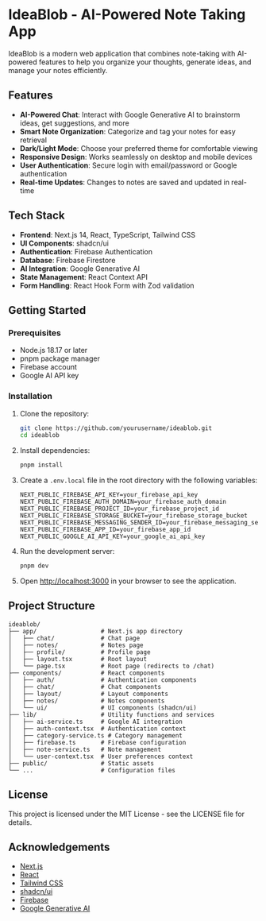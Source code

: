 # IdeaBlob - AI-Powered Note Taking App

IdeaBlob is a modern web application that combines note-taking with AI-powered features to help you organize your thoughts, generate ideas, and manage your notes efficiently.

## Features

- **AI-Powered Chat**: Interact with Google Generative AI to brainstorm ideas, get suggestions, and more
- **Smart Note Organization**: Categorize and tag your notes for easy retrieval
- **Dark/Light Mode**: Choose your preferred theme for comfortable viewing
- **Responsive Design**: Works seamlessly on desktop and mobile devices
- **User Authentication**: Secure login with email/password or Google authentication
- **Real-time Updates**: Changes to notes are saved and updated in real-time

## Tech Stack

- **Frontend**: Next.js 14, React, TypeScript, Tailwind CSS
- **UI Components**: shadcn/ui
- **Authentication**: Firebase Authentication
- **Database**: Firebase Firestore
- **AI Integration**: Google Generative AI
- **State Management**: React Context API
- **Form Handling**: React Hook Form with Zod validation

## Getting Started

### Prerequisites

- Node.js 18.17 or later
- pnpm package manager
- Firebase account
- Google AI API key

### Installation

1. Clone the repository:
   ```bash
   git clone https://github.com/yourusername/ideablob.git
   cd ideablob
   ```

2. Install dependencies:
   ```bash
   pnpm install
   ```

3. Create a `.env.local` file in the root directory with the following variables:
   ```
   NEXT_PUBLIC_FIREBASE_API_KEY=your_firebase_api_key
   NEXT_PUBLIC_FIREBASE_AUTH_DOMAIN=your_firebase_auth_domain
   NEXT_PUBLIC_FIREBASE_PROJECT_ID=your_firebase_project_id
   NEXT_PUBLIC_FIREBASE_STORAGE_BUCKET=your_firebase_storage_bucket
   NEXT_PUBLIC_FIREBASE_MESSAGING_SENDER_ID=your_firebase_messaging_sender_id
   NEXT_PUBLIC_FIREBASE_APP_ID=your_firebase_app_id
   NEXT_PUBLIC_GOOGLE_AI_API_KEY=your_google_ai_api_key
   ```

4. Run the development server:
   ```bash
   pnpm dev
   ```

5. Open [http://localhost:3000](http://localhost:3000) in your browser to see the application.

## Project Structure

```
ideablob/
├── app/                  # Next.js app directory
│   ├── chat/             # Chat page
│   ├── notes/            # Notes page
│   ├── profile/          # Profile page
│   ├── layout.tsx        # Root layout
│   └── page.tsx          # Root page (redirects to /chat)
├── components/           # React components
│   ├── auth/             # Authentication components
│   ├── chat/             # Chat components
│   ├── layout/           # Layout components
│   ├── notes/            # Notes components
│   └── ui/               # UI components (shadcn/ui)
├── lib/                  # Utility functions and services
│   ├── ai-service.ts     # Google AI integration
│   ├── auth-context.tsx  # Authentication context
│   ├── category-service.ts # Category management
│   ├── firebase.ts       # Firebase configuration
│   ├── note-service.ts   # Note management
│   └── user-context.tsx  # User preferences context
├── public/               # Static assets
└── ...                   # Configuration files
```

## License

This project is licensed under the MIT License - see the LICENSE file for details.

## Acknowledgements

- [Next.js](https://nextjs.org/)
- [React](https://reactjs.org/)
- [Tailwind CSS](https://tailwindcss.com/)
- [shadcn/ui](https://ui.shadcn.com/)
- [Firebase](https://firebase.google.com/)
- [Google Generative AI](https://ai.google.dev/)
